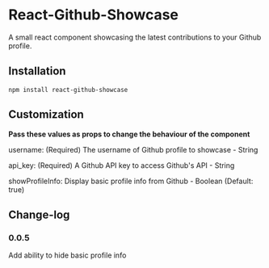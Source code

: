 # React-Github-Showcase

A small react component showcasing the latest contributions to your Github profile.

## Installation
```
npm install react-github-showcase
```

## Customization
**Pass these values as props to change the behaviour of the component**

username: (Required) The username of Github profile to showcase - String

api_key: (Required) A Github API key to access Github's API - String

showProfileInfo: Display basic profile info from Github - Boolean (Default: true)

## Change-log

### 0.0.5
Add ability to hide basic profile info
